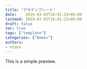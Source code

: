 ```yaml
---
title: "デモテンプレート"
date:    2019-03-03T16:01:23+09:00
lastmod: 2019-03-03T16:01:23+09:00
draft: false
toc: true
tags: ["template"]
categories: ["Demos"]
authors:
- otaon
---
```


This is a simple preview.


